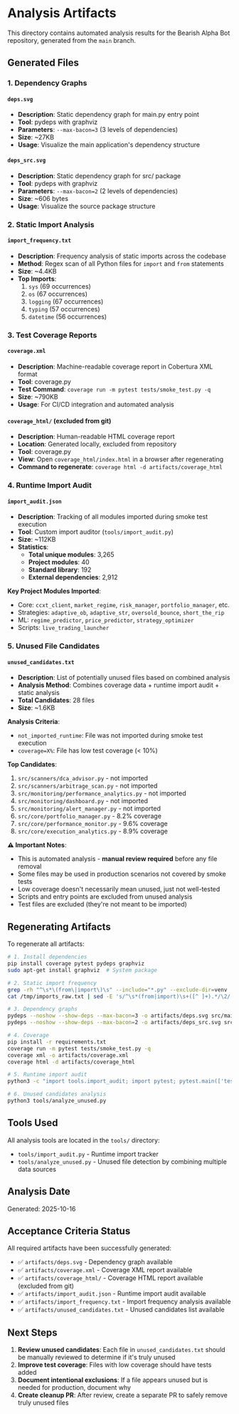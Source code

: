 # Analysis Artifacts

This directory contains automated analysis results for the Bearish Alpha Bot repository, generated from the `main` branch.

## Generated Files

### 1. Dependency Graphs

#### `deps.svg`
- **Description**: Static dependency graph for main.py entry point
- **Tool**: pydeps with graphviz
- **Parameters**: `--max-bacon=3` (3 levels of dependencies)
- **Size**: ~27KB
- **Usage**: Visualize the main application's dependency structure

#### `deps_src.svg`
- **Description**: Static dependency graph for src/ package
- **Tool**: pydeps with graphviz
- **Parameters**: `--max-bacon=2` (2 levels of dependencies)
- **Size**: ~606 bytes
- **Usage**: Visualize the source package structure

### 2. Static Import Analysis

#### `import_frequency.txt`
- **Description**: Frequency analysis of static imports across the codebase
- **Method**: Regex scan of all Python files for `import` and `from` statements
- **Size**: ~4.4KB
- **Top Imports**:
  1. `sys` (69 occurrences)
  2. `os` (67 occurrences)
  3. `logging` (67 occurrences)
  4. `typing` (57 occurrences)
  5. `datetime` (56 occurrences)

### 3. Test Coverage Reports

#### `coverage.xml`
- **Description**: Machine-readable coverage report in Cobertura XML format
- **Tool**: coverage.py
- **Test Command**: `coverage run -m pytest tests/smoke_test.py -q`
- **Size**: ~790KB
- **Usage**: For CI/CD integration and automated analysis

#### `coverage_html/` (excluded from git)
- **Description**: Human-readable HTML coverage report
- **Location**: Generated locally, excluded from repository
- **Tool**: coverage.py
- **View**: Open `coverage_html/index.html` in a browser after regenerating
- **Command to regenerate**: `coverage html -d artifacts/coverage_html`

### 4. Runtime Import Audit

#### `import_audit.json`
- **Description**: Tracking of all modules imported during smoke test execution
- **Tool**: Custom import auditor (`tools/import_audit.py`)
- **Size**: ~112KB
- **Statistics**:
  - **Total unique modules**: 3,265
  - **Project modules**: 40
  - **Standard library**: 192
  - **External dependencies**: 2,912

**Key Project Modules Imported**:
- Core: `ccxt_client`, `market_regime`, `risk_manager`, `portfolio_manager`, etc.
- Strategies: `adaptive_ob`, `adaptive_str`, `oversold_bounce`, `short_the_rip`
- ML: `regime_predictor`, `price_predictor`, `strategy_optimizer`
- Scripts: `live_trading_launcher`

### 5. Unused File Candidates

#### `unused_candidates.txt`
- **Description**: List of potentially unused files based on combined analysis
- **Analysis Method**: Combines coverage data + runtime import audit + static analysis
- **Total Candidates**: 28 files
- **Size**: ~1.6KB

**Analysis Criteria**:
- `not_imported_runtime`: File was not imported during smoke test execution
- `coverage=X%`: File has low test coverage (< 10%)

**Top Candidates**:
1. `src/scanners/dca_advisor.py` - not imported
2. `src/scanners/arbitrage_scan.py` - not imported
3. `src/monitoring/performance_analytics.py` - not imported
4. `src/monitoring/dashboard.py` - not imported
5. `src/monitoring/alert_manager.py` - not imported
6. `src/core/portfolio_manager.py` - 8.2% coverage
7. `src/core/performance_monitor.py` - 9.6% coverage
8. `src/core/execution_analytics.py` - 8.9% coverage

**⚠️ Important Notes**:
- This is automated analysis - **manual review required** before any file removal
- Some files may be used in production scenarios not covered by smoke tests
- Low coverage doesn't necessarily mean unused, just not well-tested
- Scripts and entry points are excluded from unused analysis
- Test files are excluded (they're not meant to be imported)

## Regenerating Artifacts

To regenerate all artifacts:

```bash
# 1. Install dependencies
pip install coverage pytest pydeps graphviz
sudo apt-get install graphviz  # System package

# 2. Static import frequency
grep -rh "^\s*\(from\|import\)\s" --include="*.py" --exclude-dir=venv . > /tmp/imports_raw.txt
cat /tmp/imports_raw.txt | sed -E 's/^\s*(from|import)\s+([^ ]+).*/\2/' | sort | uniq -c | sort -nr > artifacts/import_frequency.txt

# 3. Dependency graphs
pydeps --noshow --show-deps --max-bacon=3 -o artifacts/deps.svg src/main.py
pydeps --noshow --show-deps --max-bacon=2 -o artifacts/deps_src.svg src

# 4. Coverage
pip install -r requirements.txt
coverage run -m pytest tests/smoke_test.py -q
coverage xml -o artifacts/coverage.xml
coverage html -d artifacts/coverage_html

# 5. Runtime import audit
python3 -c "import tools.import_audit; import pytest; pytest.main(['tests/smoke_test.py', '-q'])"

# 6. Unused candidates analysis
python3 tools/analyze_unused.py
```

## Tools Used

All analysis tools are located in the `tools/` directory:

- `tools/import_audit.py` - Runtime import tracker
- `tools/analyze_unused.py` - Unused file detection by combining multiple data sources

## Analysis Date

Generated: 2025-10-16

## Acceptance Criteria Status

All required artifacts have been successfully generated:

- ✅ `artifacts/deps.svg` - Dependency graph available
- ✅ `artifacts/coverage.xml` - Coverage XML report available
- ✅ `artifacts/coverage_html/` - Coverage HTML report available (excluded from git)
- ✅ `artifacts/import_audit.json` - Runtime import audit available
- ✅ `artifacts/import_frequency.txt` - Import frequency analysis available
- ✅ `artifacts/unused_candidates.txt` - Unused candidates list available

## Next Steps

1. **Review unused candidates**: Each file in `unused_candidates.txt` should be manually reviewed to determine if it's truly unused
2. **Improve test coverage**: Files with low coverage should have tests added
3. **Document intentional exclusions**: If a file appears unused but is needed for production, document why
4. **Create cleanup PR**: After review, create a separate PR to safely remove truly unused files
